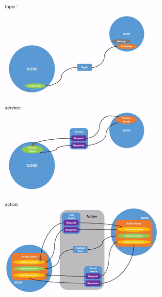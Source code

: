 topic：

![topic](docs/images/topic.gif)


service:
![service](docs/images/service.gif)

action:
![action](docs/images/action.gif)